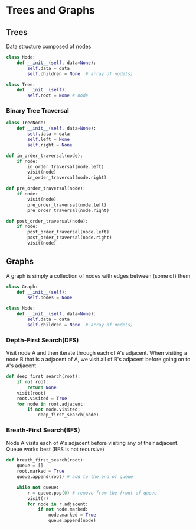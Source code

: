 # Trees and Graphs

## Trees

Data structure composed of nodes

```python
class Node:
    def __init__(self, data=None):
        self.data = data
        self.children = None  # array of node(s)

class Tree:
    def __init__(self):
        self.root = None # node
```

### Binary Tree Traversal

```python
class TreeNode:
    def __init__(self, data=None):
        self.data = data
        self.left = None
        self.right = None

def in_order_traversal(node):
    if node:
        in_order_traversal(node.left)
        visit(node)
        in_order_traversal(node.right)

def pre_order_traversal(node):
    if node:
        visit(node)
        pre_order_traversal(node.left)
        pre_order_traversal(node.right)

def post_order_traversal(node):
    if node:
        post_order_traversal(node.left)
        post_order_traversal(node.right)
        visit(node)
```

## Graphs

A graph is simply a collection of nodes with edges between (some of) them

```python
class Graph:
    def __init__(self):
        self.nodes = None

class Node:
    def __init__(self, data=None):
        self.data = data
        self.children = None  # array of node(s)
```

### Depth-First Search(DFS)

Visit node A and then iterate through each of A's adjacent.
When visiting a node B that is a adjacent of A, we visit all of B's adjacent before going on to A's adjacent

```python
def deep_first_search(root):
    if not root:
        return None
    visit(root)
    root.visited = True
    for node in root.adjacent:
        if not node.visited:
            deep_first_search(node)
```

### Breath-First Search(BFS)

Node A visits each of A's adjacent before visiting any of their adjacent.
Queue works best (BFS is not recursive)

```python
def breath_first_search(root):
    queue = []
    root.marked = True
    queue.append(root) # add to the end of queue

    while not queue:
        r = queue.pop(0) # remove from the front of queue
        visit(r)
        for node in r.adjacent:
            if not node.marked:
                node.marked = True
                queue.append(node)
```

